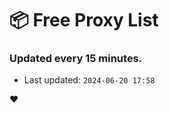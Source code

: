# :package: Free Proxy List
### Updated every 15 minutes.

- Last updated: `2024-06-20 17:58`

:heart:
